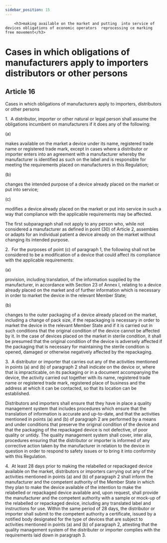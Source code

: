 ```yaml
---
sidebar_position: 15
---
```

        <h3>making available on the market and putting  into service of devices obligations of economic operators  reprocessing ce marking free movement</h3>
<h1>Cases in which obligations of manufacturers apply to importers distributors or other persons</h1>
<h2>Article 16</h2>
   <p class="stitle-article-norm">Cases in which obligations of manufacturers apply to importers, distributors or other persons</p>
   <p class="norm">1.&nbsp;&nbsp;A distributor, importer or other 
natural or legal person shall assume the obligations incumbent on 
manufacturers if it does any of the following:</p>
   <div class="grid-container grid-list">
      <div class="list grid-list-column-1">
         <span>(a)&nbsp;</span>
      </div>
      <div class="grid-list-column-2">
         <p class="norm">makes available on the market a device under 
its name, registered trade name or registered trade mark, except in 
cases where a distributor or importer enters into an agreement with a 
manufacturer whereby the manufacturer is identified as such on the label
 and is responsible for meeting the requirements placed on manufacturers
 in this Regulation;</p>
      </div>
   </div>
   <div class="grid-container grid-list">
      <div class="list grid-list-column-1">
         <span>(b)&nbsp;</span>
      </div>
      <div class="grid-list-column-2">
         <p class="norm">changes the intended purpose of a device already placed on the market or put into service;</p>
      </div>
   </div>
   <div class="grid-container grid-list">
      <div class="list grid-list-column-1">
         <span>(c)&nbsp;</span>
      </div>
      <div class="grid-list-column-2">
         <p class="norm">modifies a device already placed on the market 
or put into service in such a way that compliance with the applicable 
requirements may be affected.</p>
      </div>
   </div>
   <p class="norm">The first subparagraph&nbsp;shall not apply to any 
person who, while not considered a manufacturer as defined in 
point&nbsp;(30) of Article&nbsp;2, assembles or adapts for an individual
 patient a device already on the market without changing its intended 
purpose.</p>
   <p class="norm">2.&nbsp;&nbsp;For the purposes of point&nbsp;(c) of 
paragraph&nbsp;1, the following shall not be considered to be a 
modification of a device that could affect its compliance with the 
applicable requirements:</p>
   <div class="grid-container grid-list">
      <div class="list grid-list-column-1">
         <span>(a)&nbsp;</span>
      </div>
      <div class="grid-list-column-2">
         <p class="norm">provision, including translation, of the 
information supplied by the manufacturer, in accordance with 
Section&nbsp;23 of Annex&nbsp;I, relating to a device already placed on 
the market and of further information which is necessary in order to 
market the device in the relevant Member&nbsp;State;</p>
      </div>
   </div>
   <div class="grid-container grid-list">
      <div class="list grid-list-column-1">
         <span>(b)&nbsp;</span>
      </div>
      <div class="grid-list-column-2">
         <p class="norm">changes to the outer packaging of a device 
already placed on the market, including a change of pack size, if the 
repackaging is necessary in order to market the device in the relevant 
Member&nbsp;State and if it is carried out in such conditions that the 
original condition of the device cannot be affected by it. In the case 
of devices placed on the market in sterile condition, it shall be 
presumed that the original condition of the device is adversely affected
 if the packaging that is necessary for maintaining the sterile 
condition is opened, damaged or otherwise negatively affected by the 
repackaging.</p>
      </div>
   </div>
   <p class="norm">3.&nbsp;&nbsp;A distributor or importer that carries 
out any of the activities mentioned in points&nbsp;(a) and&nbsp;(b) of 
paragraph&nbsp;2 shall indicate on the device or, where that is 
impracticable, on its packaging or in a document accompanying the 
device, the activity carried out together with its name, registered 
trade name or registered trade mark, registered place of business and 
the address at which it can be contacted, so that its location can be 
established.</p>
   <p class="norm">Distributors and importers shall ensure that they 
have in place a quality management system that includes procedures which
 ensure that the translation of information is accurate and up-to-date, 
and that the activities mentioned in points&nbsp;(a) and&nbsp;(b) of 
paragraph&nbsp;2 are performed by a means and under conditions that 
preserve the original condition of the device and that the packaging of 
the repackaged device is not defective, of poor quality or untidy. The 
quality management system shall cover, <span class="italics">inter&nbsp;alia</span>,
 procedures ensuring that the distributor or importer is informed of any
 corrective action taken by the manufacturer in relation to the device 
in question in order to respond to safety issues or to bring it into 
conformity with this Regulation.</p>
   <p class="norm">4.&nbsp;&nbsp;At least 28 days prior to making the 
relabelled or repackaged device available on the market, distributors or
 importers carrying out any of the activities mentioned in 
points&nbsp;(a) and (b) of paragraph&nbsp;2 shall inform the 
manufacturer and the competent authority of the Member&nbsp;State in 
which they plan to make the device available of the intention to make 
the relabelled or repackaged device available and, upon request, shall 
provide the manufacturer and the competent authority with a sample or 
mock-up of the relabelled or repackaged device, including any translated
 label and instructions for use. Within the same period of 28&nbsp;days,
 the distributor or importer shall submit to the competent authority a 
certificate, issued by a notified body designated for the type of 
devices that are subject to activities mentioned in points&nbsp;(a) 
and&nbsp;(b) of paragraph&nbsp;2, attesting that the quality management 
system of the distributer or importer complies with the requirements 
laid down in paragraph&nbsp;3.</p>
